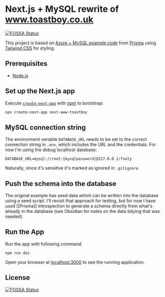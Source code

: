 # Next.js + MySQL rewrite of www.toastboy.co.uk
[![FOSSA Status](https://app.fossa.com/api/projects/git%2Bgithub.com%2Ftoastboy%2Fnext-www-toastboy.svg?type=shield)](https://app.fossa.com/projects/git%2Bgithub.com%2Ftoastboy%2Fnext-www-toastboy?ref=badge_shield)


This project is based on [Azure + MySQL example code](https://github.com/Azure-Samples/vercel-nextjs-app-azure-db-mysql) from [Prisma](https://www.prisma.io/) using [Tailwind CSS](https://tailwindcss.com/) for styling.

## Prerequisites

- [Node.js](https://nodejs.org/en/download/)

## Set up the Next.js app

Execute [`create-next-app`](https://github.com/vercel/next.js/tree/canary/packages/create-next-app) with [npm](https://docs.npmjs.com/cli/init) to bootstrap:

```bash
npx create-next-app next-www-toastboy
```

## MySQL connection string

The environment variable `DATABASE_URL` needs to be set to the correct connection string in `.env`, which includes the URL and the credentials. For now I'm using the debug localhost database:

```text
DATABASE_URL=mysql://root:{mysqlpassword}@127.0.0.1/footy
```

Naturally, since it's sensitive it's marked as ignored in `.gitignore`.

## Push the schema into the database

The original example has seed data which can be written into the database using a seed script. I'll revisit that approach for testing, but for now I have used [[Prisma]] introspection to generate a schema directly from what's already in the database (see Obsidian for notes on the data tidying that was needed)

## Run the App

Run the app with following command:

```shell
npm run dev
```

Open your browser at [localhost:3000](localhost:3000) to see the running application.


## License
[![FOSSA Status](https://app.fossa.com/api/projects/git%2Bgithub.com%2Ftoastboy%2Fnext-www-toastboy.svg?type=large)](https://app.fossa.com/projects/git%2Bgithub.com%2Ftoastboy%2Fnext-www-toastboy?ref=badge_large)